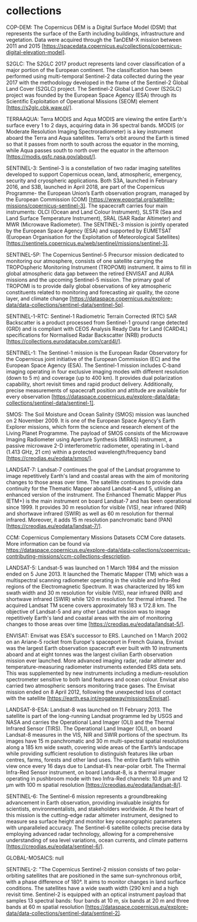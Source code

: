 # collections

COP-DEM: The Copernicus DEM is a Digital Surface Model (DSM) that represents the surface of the Earth including buildings, infrastructure and vegetation. Data were acquired through the TanDEM-X mission between 2011 and 2015 [https://spacedata.copernicus.eu/collections/copernicus-digital-elevation-model].

S2GLC: The S2GLC 2017 product represents land cover classification of a major portion of the European continent. The classification has been performed using multi-temporal Sentinel-2 data collected during the year 2017 with the methodology developed in the frame of the Sentinel-2 Global Land Cover (S2GLC) project. The Sentinel-2 Global Land Cover (S2GLC) project was founded by the European Space Agency (ESA) through its Scientific Exploitation of Operational Missions (SEOM) element [https://s2glc.cbk.waw.pl/].

TERRAAQUA: Terra MODIS and Aqua MODIS are viewing the entire Earth's surface every 1 to 2 days, acquiring data in 36 spectral bands. MODIS (or Moderate Resolution Imaging Spectroradiometer) is a key instrument aboard the Terra and Aqua satellites. Terra's orbit around the Earth is timed so that it passes from north to south across the equator in the morning, while Aqua passes south to north over the equator in the afternoon [https://modis.gsfc.nasa.gov/about/].

SENTINEL-3: Sentinel-3 is a constellation of two radar imaging satellites developed to support Copernicus ocean, land, atmospheric, emergency, security and cryospheric applications. Both S3A, launched in February 2016, and S3B, launched in April 2018, are part of the Copernicus Programme- the European Union’s Earth observation program, managed by the European Commission (COM) [https://www.eoportal.org/satellite-missions/copernicus-sentinel-3]. The spacecraft carries four main instruments: OLCI (Ocean and Land Colour Instrument), SLSTR (Sea and Land Surface Temperature Instrument), SRAL (SAR Radar Altimeter) and MWR (Microwave Radiometer). The SENTINEL-3 mission is jointly operated by the European Space Agency (ESA) and supported by EUMETSAT (European Organisation for the Exploitation of Meteorological Satellites) [https://sentinels.copernicus.eu/web/sentinel/missions/sentinel-3].

SENTINEL-5P: The Copernicus Sentinel-5 Precursor mission dedicated to monitoring our atmosphere, consists of one satellite carrying the TROPOspheric Monitoring Instrument (TROPOMI) instrument. It aims to fill in global atmospheric data gap between the retired ENVISAT and AURA missions and the upcoming Sentinel-5 mission. The primary goal of TROPOMI is to provide daily global observations of key atmospheric constituents related to monitoring and forecasting air quality, the ozone layer, and climate change [https://dataspace.copernicus.eu/explore-data/data-collections/sentinel-data/sentinel-5p].

SENTINEL-1-RTC: Sentinel-1 Radiometric Terrain Corrected (RTC) SAR Backscatter is a product processed from Sentinel-1 ground range detected (GRD) and is compliant with CEOS Analysis Ready Data for Land (CARD4L) specifications for Normalised Radar Backscatter (NRB) products [https://collections.eurodatacube.com/card4l/].

SENTINEL-1: The Sentinel-1 mission is the European Radar Observatory for the Copernicus joint initiative of the European Commission (EC) and the European Space Agency (ESA). The Sentinel-1 mission includes C-band imaging operating in four exclusive imaging modes with different resolution (down to 5 m) and coverage (up to 400 km). It provides dual polarization capability, short revisit times and rapid product delivery. Additionally, precise measurements of spacecraft position and attitude are available for every observation [https://dataspace.copernicus.eu/explore-data/data-collections/sentinel-data/sentinel-1].

SMOS: The Soil Moisture and Ocean Salinity (SMOS) mission was launched on 2 November 2009. It is one of the European Space Agency's Earth Explorer missions, which form the science and research element of the Living Planet Programme. The payload of SMOS consists of the Microwave Imaging Radiometer using Aperture Synthesis (MIRAS) instrument, a passive microwave 2-D interferometric radiometer, operating in L-band (1.413 GHz, 21 cm) within a protected wavelength/frequency band [https://creodias.eu/eodata/smos/].

LANDSAT-7: Landsat-7 continues the goal of the Landsat programme to image repetitively Earth's land and coastal areas with the aim of monitoring changes to those areas over time. The satellite continues to provide data continuity for the Thematic Mapper aboard Landsat-4 and 5, utilising an enhanced version of the instrument. The Enhanced Thematic Mapper Plus (ETM+) is the main instrument on board Landsat-7 and has been operational since 1999. It provides 30 m resolution for visible (VIS), near infrared (NIR) and shortwave infrared (SWIR) as well as 60 m resolution for thermal infrared. Moreover, it adds 15 m resolution panchromatic band (PAN) [https://creodias.eu/eodata/landsat-7/].

CCM: Copernicus Complementary Missions Datasets CCM Core datasets. More information can be found via https://dataspace.copernicus.eu/explore-data/data-collections/copernicus-contributing-missions/ccm-collections-description.
 
LANDSAT-5: Landsat-5 was launched on 1 March 1984 and the mission ended on 5 June 2013. It launched the Thematic Mapper (TM) which was a multispectral scanning radiometer operating in the visible and Infra-Red regions of the Electromagnetic Spectrum. It was characterized by 185 km swath width and 30 m resolution for visible (VIS), near infrared (NIR) and shortwave infrared (SWIR) while 120 m resolution for thermal infrared. The acquired Landsat TM scene covers approximately 183 x 172.8 km. The objective of Landsat-5 and any other Landsat mission was to image repetitively Earth's land and coastal areas with the aim of monitoring changes to those areas over time [https://creodias.eu/eodata/landsat-5/].

ENVISAT: Envisat was ESA's successor to ERS. Launched on 1 March 2002 on an Ariane-5 rocket from Europe's spaceport in French Guiana, Envisat was the largest Earth observation spacecraft ever built with 10 instruments aboard and at eight tonnes was the largest civilian Earth observation mission ever launched. More advanced imaging radar, radar altimeter and temperature-measuring radiometer instruments extended ERS data sets. This was supplemented by new instruments including a medium-resolution spectrometer sensitive to both land features and ocean colour. Envisat also carried two atmospheric sensors monitoring trace gases. The Envisat mission ended on 8 April 2012, following the unexpected loss of contact with the satellite [https://earth.esa.int/eogateway/missions/Envisat].

LANDSAT-8-ESA: Landsat-8 was launched on 11 February 2013. The satellite is part of the long-running Landsat programme led by USGS and NASA and carries the Operational Land Imager (OLI) and the Thermal Infrared Sensor (TIRS). The Operational Land Imager (OLI), on board Landsat-8 measures in the VIS, NIR and SWIR portions of the spectrum. Its images have 15 m panchromatic and 30 m multi-spectral spatial resolutions along a 185 km wide swath, covering wide areas of the Earth’s landscape while providing sufficient resolution to distinguish features like urban centres, farms, forests and other land uses. The entire Earth falls within view once every 16 days due to Landsat-8’s near-polar orbit. The Thermal Infra-Red Sensor instrument, on board Landsat-8, is a thermal imager operating in pushbroom mode with two Infra-Red channels: 10.8 µm and 12 µm with 100 m spatial resolution [https://creodias.eu/eodata/landsat-8/].

SENTINEL-6: The Sentinel-6 mission represents a groundbreaking advancement in Earth observation, providing invaluable insights for scientists, environmentalists, and stakeholders worldwide. At the heart of this mission is the cutting-edge radar altimeter instrument, designed to measure sea surface height and monitor key oceanographic parameters with unparalleled accuracy. The Sentinel-6 satellite collects precise data by employing advanced radar technology, allowing for a comprehensive understanding of sea level variations, ocean currents, and climate patterns [https://creodias.eu/eodata/sentinel-6/].

GLOBAL-MOSAICS: null

SENTINEL-2: "The Copernicus Sentinel-2 mission consists of two polar-orbiting satellites that are positioned in the same sun-synchronous orbit, with a phase difference of 180°. It aims to monitor changes in land surface conditions. The satellites have a wide swath width (290 km) and a high revisit time. Sentinel-2 is equipped with an optical instrument payload that samples 13 spectral bands: four bands at 10 m, six bands at 20 m and three bands at 60 m spatial resolution [https://dataspace.copernicus.eu/explore-data/data-collections/sentinel-data/sentinel-2].
